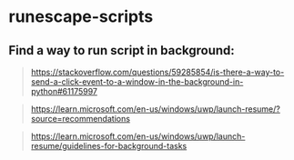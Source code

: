 # runescape-scripts

## Find a way to run script in background:
> https://stackoverflow.com/questions/59285854/is-there-a-way-to-send-a-click-event-to-a-window-in-the-background-in-python#61175997

> https://learn.microsoft.com/en-us/windows/uwp/launch-resume/?source=recommendations

> https://learn.microsoft.com/en-us/windows/uwp/launch-resume/guidelines-for-background-tasks
